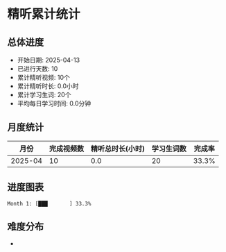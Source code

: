 # 精听累计统计

## 总体进度

- 开始日期: 2025-04-13
- 已进行天数: 10
- 累计精听视频: 10个
- 累计精听时长: 0.0小时
- 累计学习生词: 20个
- 平均每日学习时间: 0.0分钟

## 月度统计

| 月份 | 完成视频数 | 精听总时长(小时) | 学习生词数 | 完成率 |
|-----|-----------|----------------|----------|-------|
| 2025-04 | 10 | 0.0 | 20 | 33.3% |

## 进度图表

```
Month 1: [███       ] 33.3%
```

## 难度分布

- [简单/中等/困难]: 10 (100.0%)